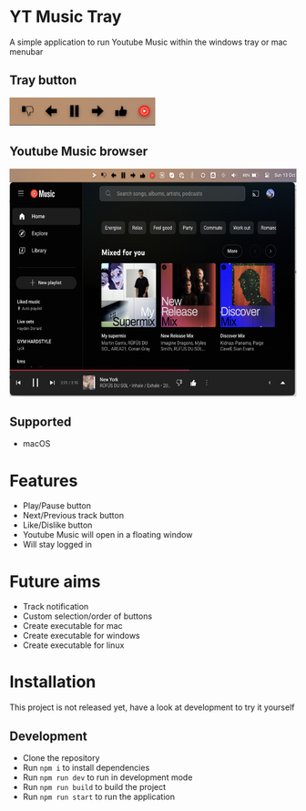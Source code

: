 # YT Music Tray
A simple application to run Youtube Music within the windows tray or mac menubar

## Tray button
<img src="img/buttons.png" height="50px" />

## Youtube Music browser
<img src="img/mac.png" height="400px" />

## Supported
* macOS

# Features
* Play/Pause button
* Next/Previous track button
* Like/Dislike button
* Youtube Music will open in a floating window
* Will stay logged in

# Future aims
* Track notification
* Custom selection/order of buttons
* Create executable for mac
* Create executable for windows
* Create executable for linux

# Installation
This project is not released yet, have a look at development to try it yourself

## Development
* Clone the repository
* Run `npm i` to install dependencies
* Run `npm run dev` to run in development mode
* Run `npm run build` to build the project
* Run `npm run start` to run the application